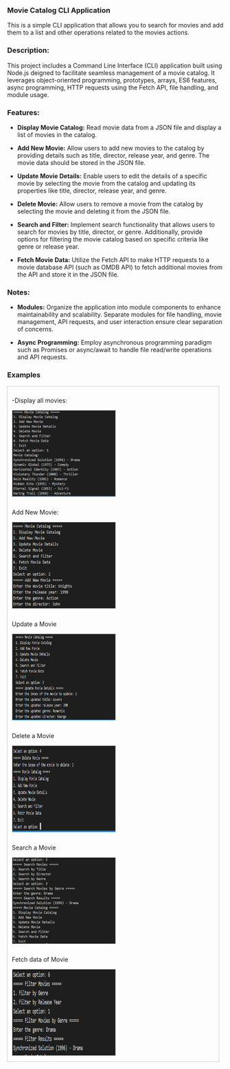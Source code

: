 
### Movie Catalog CLI Application
This is a simple CLI application that allows you to search for movies and add them to a list and other operations related to the movies actions.

### Description:
This project includes a Command Line Interface (CLI) application built using Node.js deigned to facilitate seamless management of a movie catalog. It leverages object-oriented programming, prototypes, arrays, ES6 features, async programming, HTTP requests using the Fetch API, file handling, and module usage.

### Features:

- **Display Movie Catalog:** Read movie data from a JSON file and display a list of movies in the catalog.

- **Add New Movie:** Allow users to add new movies to the catalog by providing details such as title, director, release year, and genre. The movie data should be stored in the JSON file.

- **Update Movie Details:** Enable users to edit the details of a specific movie by selecting the movie from the catalog and updating its properties like title, director, release year, and genre.

- **Delete Movie:** Allow users to remove a movie from the catalog by selecting the movie and deleting it from the JSON file.

- **Search and Filter:** Implement search functionality that allows users to search for movies by title, director, or genre. Additionally, provide options for filtering the movie catalog based on specific criteria like genre or release year.

- **Fetch Movie Data:** Utilize the Fetch API to make HTTP requests to a movie database API (such as OMDB API) to fetch additional movies from the API and store it in the JSON file.



### Notes: 
* **Modules:** Organize the application into module components to enhance maintainability and scalability. Separate modules for file handling, movie management, API requests, and user interaction ensure clear separation of concerns.

* **Async Programming:** Employ  asynchronous programming paradigm such as  Promises or async/await to handle file read/write operations and API requests.

### Examples
<div style="border: 1px solid #ccc; padding: 10px; margin-right:10px;display: flex; flex-wrap: wrap; gap: 10px;">
    <div style="width: 300px;">
       <p>-Display all movies:</p> <img src="./imges/Capture.PNG" alt="Crop Image" style="width: 80%; height: 200px; border: 1px solid #ccc;">
    </div>


  <div style="width: 300px;">
       <p>Add New Movie:  </p><img src="./imges/addMovie.png" alt="Crop Image" style="width: 80%; height: 200px; border: 1px solid #ccc;">
    </div>

  <div style="width: 300px;">
       <p>Update a Movie</p><img src="./imges/update.PNG" alt="Crop Image" style="width: 80%; height: 200px; border: 1px solid #ccc;">
    </div>

  <div style="width: 300px;">
       <p>Delete a Movie</p><img src="./imges/delete.PNG" alt="Crop Image" style="width: 80%; height: 200px; border: 1px solid #ccc;">
    </div>
  <div style="width: 300px;">
       <p>Search a Movie </p><img src="./imges/search.PNG" alt="Crop Image" style="width: 80%; height: 200px; border: 1px solid #ccc;">
    </div>
  <div style="width: 300px;">
       <p style="text-family:bold;">Fetch data of Movie </p><img src="./imges/fetch.PNG" alt="Crop Image" style="width: 80%; height: 200px; border: 1px solid #ccc;">
    </div>
</div>